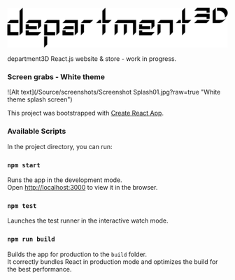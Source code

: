 ![Alt text](/src/images/logo/department3D.png?raw=true "department3D logo")

department3D React.js website & store - work in progress.

### Screen grabs - White theme

![Alt text](/Source/screenshots/Screenshot Splash01.jpg?raw=true "White theme splash screen")


This project was bootstrapped with [Create React App](https://github.com/facebook/create-react-app).

### Available Scripts
In the project directory, you can run:
### `npm start`

Runs the app in the development mode.<br>
Open [http://localhost:3000](http://localhost:3000) to view it in the browser.


### `npm test`

Launches the test runner in the interactive watch mode.<br>


### `npm run build`

Builds the app for production to the `build` folder.<br>
It correctly bundles React in production mode and optimizes the build for the best performance.
